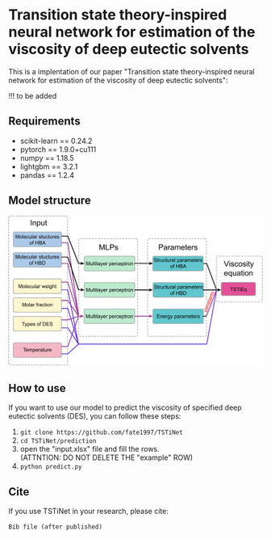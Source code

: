# Transition state theory-inspired neural network for estimation of the viscosity of deep eutectic solvents
This is a implentation of our paper "Transition state theory-inspired neural network for estimation of the viscosity of deep eutectic solvents":

!!! to be added

## Requirements
- scikit-learn == 0.24.2
- pytorch == 1.9.0+cu111
- numpy == 1.18.5
- lightgbm == 3.2.1
- pandas == 1.2.4

## Model structure
![Network architecture of the TSTiNet model](./outputs/other%20results/Network.jpg)

## How to use
If you want to use our model to predict the viscosity of specified deep eutectic solvents (DES), you can follow these steps:
1. `git clone https://github.com/fate1997/TSTiNet`
2. `cd TSTiNet/prediction`
3. open the "input.xlsx" file and fill the rows.   
(ATTNTION: DO NOT DELETE THE "example" ROW)
4. `python predict.py`


## Cite
If you use TSTiNet in your research, please cite:
```
Bib file (after published)
```